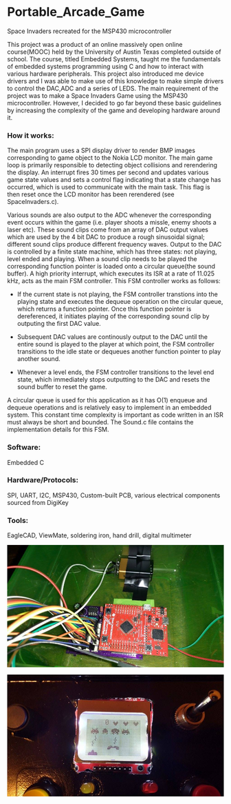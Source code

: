 # Portable_Arcade_Game
Space Invaders recreated for the MSP430 microcontroller

This project was a product of an online massively open online course(MOOC) held by the University of Austin Texas
completed outside of school. The course, titled Embedded Systems, taught me the fundamentals of embedded
systems programming using C and how to interact with various hardware peripherals. This project also introduced me device drivers and I was able to make use of this knowledge to make simple drivers to control the DAC,ADC and a series of LEDS. The main requirement of
the project was to make a Space Invaders Game using the MSP430 microcontroller. However, I decided
to go far beyond these basic guidelines by increasing the complexity of the game and developing hardware around
it.

### How it works: 
The main program uses a SPI display driver to render BMP images corresponding to game object to the Nokia LCD monitor. The main game loop is primarily responsible to detecting object collisions and rerendering the display. An interrupt fires 30 times per second and updates various game state values and sets a control flag indicating that a state change has occurred, which is used to communicate with the main task. This flag is then reset once the LCD monitor has been rerendered (see SpaceInvaders.c).  

Various sounds are also output to the ADC whenever the corresponding event occurs within the game (i.e. player shoots a missle, enemy shoots a laser etc). These sound clips come from an array of DAC output values which are used by the 4 bit DAC to produce a rough sinusoidal signal; different sound clips produce different frequency waves. Output to the DAC is controlled by a finite state machine, which has three states: not playing, level ended and playing. When a sound clip needs to be played the corresponding function pointer is loaded onto a circular queue(the sound buffer). A high priority interrupt, which executes its ISR at a rate of 11.025 kHz, acts as the main FSM controller. This FSM controller works as follows: 

- If the current state is not playing, the FSM controller transtions into the playing state and executes the dequeue operation on the circular queue, which returns a function pointer. Once this function pointer is dereferenced, it initiates playing of the corresponding sound clip by outputing the first DAC value. 

- Subsequent DAC values are continously output to the DAC until the entire sound is played to the player at which point, the FSM controller transitions to the idle state or dequeues another function pointer to play another sound. 

- Whenever a level ends, the FSM controller transitions to the level end state, which immediately stops outputting to the DAC and resets the sound buffer to reset the game.    

A circular queue is used for this application as it has O(1) enqueue and dequeue operations and is relatively easy to implement in an embedded system. This constant time complexity is important as code written in an ISR must always be short and bounded. 
The Sound.c file contains the implementation details for this FSM. 

### Software: 
Embedded C
### Hardware/Protocols: 
SPI, UART, I2C, MSP430, Custom-built PCB, various electrical components sourced from DigiKey
### Tools: 
EagleCAD, ViewMate, soldering iron, hand drill, digital multimeter

![Portable_Arcade_Game](/Images/16237697_10206562338056006_1635670807_n.jpg)

![Portable_Arcade_Game](/Images/16237222_10206562333535893_766669284_n.jpg)
